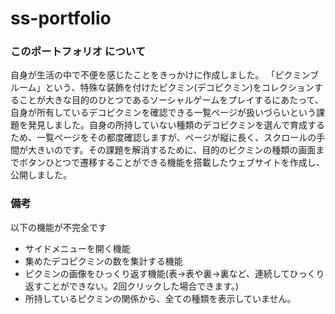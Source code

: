 # ss-portfolio

### このポートフォリオ について
自身が生活の中で不便を感じたことをきっかけに作成しました。
「ピクミンブルーム」という、特殊な装飾を付けたピクミン(デコピクミン)をコレクションすることが大きな目的のひとつであるソーシャルゲームをプレイするにあたって、自身が所有しているデコピクミンを確認できる一覧ページが扱いづらいという課題を発見しました。自身の所持していない種類のデコピクミンを選んで育成するため、一覧ページをその都度確認しますが、ページが縦に長く、スクロールの手間が大きいのです。その課題を解消するために、目的のピクミンの種類の画面までボタンひとつで遷移することができる機能を搭載したウェブサイトを作成し、公開しました。


### 備考
以下の機能が不完全です
- サイドメニューを開く機能
- 集めたデコピクミンの数を集計する機能
- ピクミンの画像をひっくり返す機能(表→表や裏→裏など、連続してひっくり返すことができない。2回クリックした場合できます。)
- 所持しているピクミンの関係から、全ての種類を表示していません。
